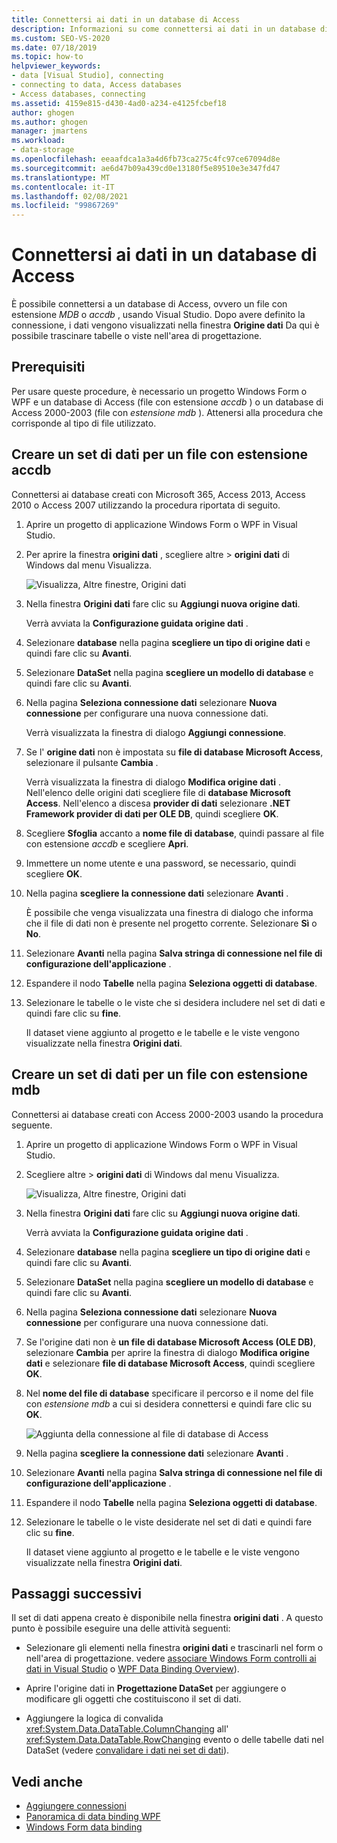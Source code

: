 ```yaml
---
title: Connettersi ai dati in un database di Access
description: Informazioni su come connettersi ai dati in un database di Access, ovvero un file con estensione mdb o accdb. file, in Visual Studio.
ms.custom: SEO-VS-2020
ms.date: 07/18/2019
ms.topic: how-to
helpviewer_keywords:
- data [Visual Studio], connecting
- connecting to data, Access databases
- Access databases, connecting
ms.assetid: 4159e815-d430-4ad0-a234-e4125fcbef18
author: ghogen
ms.author: ghogen
manager: jmartens
ms.workload:
- data-storage
ms.openlocfilehash: eeaafdca1a3a4d6fb73ca275c4fc97ce67094d8e
ms.sourcegitcommit: ae6d47b09a439cd0e13180f5e89510e3e347fd47
ms.translationtype: MT
ms.contentlocale: it-IT
ms.lasthandoff: 02/08/2021
ms.locfileid: "99867269"
---
```

# <a name="connect-to-data-in-an-access-database"></a>Connettersi ai dati in un database di Access

È possibile connettersi a un database di Access, ovvero un file con estensione *MDB* o *accdb* , usando Visual Studio. Dopo avere definito la connessione, i dati vengono visualizzati nella finestra **Origine dati** Da qui è possibile trascinare tabelle o viste nell'area di progettazione.

## <a name="prerequisites"></a>Prerequisiti

Per usare queste procedure, è necessario un progetto Windows Form o WPF e un database di Access (file con estensione *accdb* ) o un database di Access 2000-2003 (file con *estensione mdb* ). Attenersi alla procedura che corrisponde al tipo di file utilizzato.

## <a name="create-a-dataset-for-an-accdb-file"></a>Creare un set di dati per un file con estensione accdb

Connettersi ai database creati con Microsoft 365, Access 2013, Access 2010 o Access 2007 utilizzando la procedura riportata di seguito.

1. Aprire un progetto di applicazione Windows Form o WPF in Visual Studio.

2. Per aprire la finestra **origini dati** , scegliere altre    >  **origini dati** di Windows dal menu Visualizza.

   ![Visualizza, Altre finestre, Origini dati](../data-tools/media/viewdatasources.png)

3. Nella finestra **Origini dati** fare clic su **Aggiungi nuova origine dati**.

   Verrà avviata la **Configurazione guidata origine dati** .

4. Selezionare **database** nella pagina **scegliere un tipo di origine dati** e quindi fare clic su **Avanti**.

5. Selezionare **DataSet** nella pagina **scegliere un modello di database** e quindi fare clic su **Avanti**.

6. Nella pagina **Seleziona connessione dati** selezionare **Nuova connessione** per configurare una nuova connessione dati.

   Verrà visualizzata la finestra di dialogo **Aggiungi connessione**.

7. Se l' **origine dati** non è impostata su **file di database Microsoft Access**, selezionare il pulsante **Cambia** .

   Verrà visualizzata la finestra di dialogo **Modifica origine dati** . Nell'elenco delle origini dati scegliere file di **database Microsoft Access**. Nell'elenco a discesa **provider di dati** selezionare **.NET Framework provider di dati per OLE DB**, quindi scegliere **OK**.

8. Scegliere **Sfoglia** accanto a **nome file di database**, quindi passare al file con estensione *accdb* e scegliere **Apri**.

9. Immettere un nome utente e una password, se necessario, quindi scegliere **OK**.

10. Nella pagina **scegliere la connessione dati** selezionare **Avanti** .

    È possibile che venga visualizzata una finestra di dialogo che informa che il file di dati non è presente nel progetto corrente. Selezionare **Sì** o **No**.

11. Selezionare **Avanti** nella pagina **Salva stringa di connessione nel file di configurazione dell'applicazione** .

12. Espandere il nodo **Tabelle** nella pagina **Seleziona oggetti di database**.

13. Selezionare le tabelle o le viste che si desidera includere nel set di dati e quindi fare clic su **fine**.

    Il dataset viene aggiunto al progetto e le tabelle e le viste vengono visualizzate nella finestra **Origini dati**.

## <a name="create-a-dataset-for-an-mdb-file"></a>Creare un set di dati per un file con estensione mdb

Connettersi ai database creati con Access 2000-2003 usando la procedura seguente.

1. Aprire un progetto di applicazione Windows Form o WPF in Visual Studio.

2. Scegliere altre    >  **origini dati** di Windows dal menu Visualizza.

   ![Visualizza, Altre finestre, Origini dati](../data-tools/media/viewdatasources.png)

3. Nella finestra **Origini dati** fare clic su **Aggiungi nuova origine dati**.

    Verrà avviata la **Configurazione guidata origine dati** .

4. Selezionare **database** nella pagina **scegliere un tipo di origine dati** e quindi fare clic su **Avanti**.

5. Selezionare **DataSet** nella pagina **scegliere un modello di database** e quindi fare clic su **Avanti**.

6. Nella pagina **Seleziona connessione dati** selezionare **Nuova connessione** per configurare una nuova connessione dati.

7. Se l'origine dati non è **un file di database Microsoft Access (OLE DB)**, selezionare **Cambia** per aprire la finestra di dialogo **Modifica origine dati** e selezionare **file di database Microsoft Access**, quindi scegliere **OK**.

8. Nel **nome del file di database** specificare il percorso e il nome del file con *estensione mdb* a cui si desidera connettersi e quindi fare clic su **OK**.

   ![Aggiunta della connessione al file di database di Access](../data-tools/media/add-connection-access-db.png)

9. Nella pagina **scegliere la connessione dati** selezionare **Avanti** .

10. Selezionare **Avanti** nella pagina **Salva stringa di connessione nel file di configurazione dell'applicazione** .

11. Espandere il nodo **Tabelle** nella pagina **Seleziona oggetti di database**.

12. Selezionare le tabelle o le viste desiderate nel set di dati e quindi fare clic su **fine**.

    Il dataset viene aggiunto al progetto e le tabelle e le viste vengono visualizzate nella finestra **Origini dati**.

## <a name="next-steps"></a>Passaggi successivi

Il set di dati appena creato è disponibile nella finestra **origini dati** . A questo punto è possibile eseguire una delle attività seguenti:

- Selezionare gli elementi nella finestra **origini dati** e trascinarli nel form o nell'area di progettazione. vedere [associare Windows Form controlli ai dati in Visual Studio](../data-tools/bind-windows-forms-controls-to-data-in-visual-studio.md) o [WPF Data Binding Overview](/dotnet/desktop-wpf/data/data-binding-overview)).

- Aprire l'origine dati in **Progettazione DataSet** per aggiungere o modificare gli oggetti che costituiscono il set di dati.

- Aggiungere la logica di convalida <xref:System.Data.DataTable.ColumnChanging> all' <xref:System.Data.DataTable.RowChanging> evento o delle tabelle dati nel DataSet (vedere [convalidare i dati nei set di dati](../data-tools/validate-data-in-datasets.md)).

## <a name="see-also"></a>Vedi anche

- [Aggiungere connessioni](../data-tools/add-new-connections.md)
- [Panoramica di data binding WPF](/dotnet/framework/wpf/data/data-binding-overview)
- [Windows Form data binding](/dotnet/framework/winforms/data-binding-and-windows-forms)
